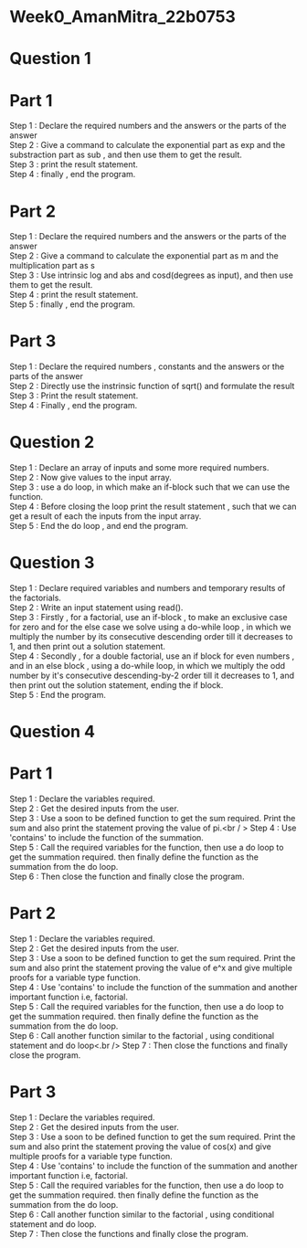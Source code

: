 # Week0_AmanMitra_22b0753

# Question 1
# Part 1

Step 1 : Declare the required  numbers and the answers or the parts of the answer<br />
Step 2 : Give a command to calculate  the exponential part as exp  and the substraction part as sub , and then use them to get the result.<br />
Step 3 : print the result statement.<br />
Step 4 : finally , end the program.<br />

# Part 2

Step 1 : Declare the required  numbers and the answers or the parts of the answer<br />
Step 2 : Give a command to calculate  the exponential part as m and the multiplication part as s<br />
Step 3 : Use intrinsic log and abs and cosd(degrees as input), and then use them to get the result.<br />
Step 4 : print the result statement.<br />
Step 5 : finally , end the program.<br />

# Part 3

Step 1 : Declare the required numbers , constants and the answers or the parts of the answer<br />
Step 2 : Directly use the instrinsic function of sqrt() and formulate the result<br />
Step 3 : Print the result statement.<br />
Step 4 : Finally , end the program.<br />

# Question 2

Step 1 : Declare an array of inputs and some more required numbers.<br />
Step 2 : Now give values to the input array.<br />
Step 3 : use a do loop, in which make an if-block such that we can use the function.<br />
Step 4 : Before closing the loop print the result statement , such that we can get a result of each the inputs from the input array.<br />
Step 5 : End the do loop , and end the program.<br />

# Question 3

Step 1 : Declare required variables and numbers and temporary results of the factorials.<br />
Step 2 : Write an input statement using read().<br />
Step 3 : Firstly , for a factorial, use an if-block , to make an exclusive case for zero  and for the else case we solve using a do-while loop , in which we multiply the number by its consecutive descending order till it decreases to 1, and then print out a solution statement.<br />
Step 4 : Secondly , for a double factorial, use an if block for even numbers , and in an else block , using a do-while loop, in which we multiply the odd number by it's consecutive descending-by-2 order till it decreases to 1, and then print out the solution statement, ending the if block.<br />
Step 5 : End the program.

# Question 4

# Part 1

Step 1 : Declare the variables required.<br />
Step 2 : Get the desired inputs from the user.<br />
Step 3 : Use a soon to be defined function  to get the sum required. Print the sum and also print the statement proving the value of pi.<br / >
Step 4 : Use 'contains' to include the function of the summation.<br />
Step 5 : Call the required variables for the function, then use a do loop to get the summation required. then finally define the function as the summation from the do loop.<br />
Step 6 : Then close the function and finally close the program.<br />

# Part 2

Step 1 : Declare the variables required.<br />
Step 2 : Get the desired inputs from the user.<br />
Step 3 : Use a soon to be defined function  to get the sum required. Print the sum and also print the statement proving the value of e^x and give multiple proofs for a variable type function.<br />
Step 4 : Use 'contains' to include the function of the summation and another important function i.e, factorial.<br />
Step 5 : Call the required variables for the function, then use a do loop to get the summation required. then finally define the function as the summation from the do loop.<br />
Step 6 : Call another function similar to the  factorial , using conditional statement and do loop<.br />
Step 7 : Then close the functions and finally close the program.<br />

# Part 3

Step 1 : Declare the variables required.<br />
Step 2 : Get the desired inputs from the user.<br />
Step 3 : Use a soon to be defined function  to get the sum required. Print the sum and also print the statement proving the value of cos(x) and give multiple proofs for a variable type function.<br />
Step 4 : Use 'contains' to include the function of the summation and another important function i.e, factorial.<br />
Step 5 : Call the required variables for the function, then use a do loop to get the summation required. then finally define the function as the summation from the do loop.<br />
Step 6 : Call another function similar to the  factorial , using conditional statement and do loop.<br />
Step 7 : Then close the functions and finally close the program.<br />
